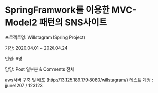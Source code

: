# SpringFramwork를 이용한 MVC-Model2 패턴의 SNS사이트
프로젝트명: Willstagram (Spring Project)

기간: 2020.04.01 ~ 2020.04.24

인원: 6명

담당: Post 일부분 & Comments 전체

aws서버 구축 및 배포 (http://13.125.189.179:8080/willstagram/)
테스트 계정 : jjune1207 / 123123
